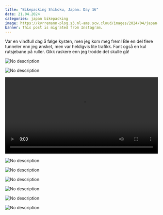 ```yaml
---
title: "Bikepacking Shikoku, Japan: Day 16"
date: 21.04.2024
categories: japan bikepacking
image: https://kyrremann-plog.s3.nl-ams.scw.cloud/images/2024/04/japan-shikoku-21.04.2024-0.webp
banner: This post is migrated from Instagram.
---
```


Var en vindfull dag å følge kysten, men jeg kom meg frem! Ble en del flere tunneler enn jeg ønsket, men var heldigvis lite trafikk. Fant også en kul rutsjebane på ruller. Gikk raskere enn jeg trodde det skulle gå!

![No description](https://kyrremann-plog.s3.nl-ams.scw.cloud/images/2024/04/japan-shikoku-21.04.2024-1.webp)

![No description](https://kyrremann-plog.s3.nl-ams.scw.cloud/images/2024/04/japan-shikoku-21.04.2024-2.webp)

<video width="100%" controls>
  <source src="https://kyrremann-plog.s3.nl-ams.scw.cloud/images/2024/04/japan-shikoku-21.04.2024-3.mp4" type="video/mp4">
  Your browser does not support the video tag.
  <a href="https://kyrremann-plog.s3.nl-ams.scw.cloud/images/2024/04/japan-shikoku-21.04.2024-3.mp4">Download</a> it instead.
</video>

![No description](https://kyrremann-plog.s3.nl-ams.scw.cloud/images/2024/04/japan-shikoku-21.04.2024-4.webp)

![No description](https://kyrremann-plog.s3.nl-ams.scw.cloud/images/2024/04/japan-shikoku-21.04.2024-5.webp)

![No description](https://kyrremann-plog.s3.nl-ams.scw.cloud/images/2024/04/japan-shikoku-21.04.2024-6.webp)

![No description](https://kyrremann-plog.s3.nl-ams.scw.cloud/images/2024/04/japan-shikoku-21.04.2024-7.webp)

![No description](https://kyrremann-plog.s3.nl-ams.scw.cloud/images/2024/04/japan-shikoku-21.04.2024-8.webp)

![No description](https://kyrremann-plog.s3.nl-ams.scw.cloud/images/2024/04/japan-shikoku-21.04.2024-9.webp)

